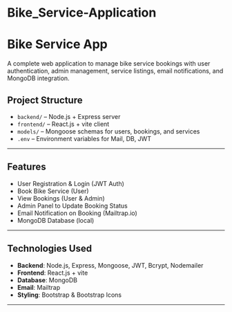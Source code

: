# Bike_Service-Application


#  Bike Service App

A complete web application to manage bike service bookings with user authentication, admin management, service listings, email notifications, and MongoDB integration.

##  Project Structure

- `backend/` – Node.js + Express server
- `frontend/` – React.js + vite client
- `models/` – Mongoose schemas for users, bookings, and services
- `.env` – Environment variables for Mail, DB, JWT

---

##  Features

- User Registration & Login (JWT Auth)
- Book Bike Service (User)
- View Bookings (User & Admin)
- Admin Panel to Update Booking Status
- Email Notification on Booking (Mailtrap.io)
- MongoDB Database (local)

---

##  Technologies Used

- **Backend**: Node.js, Express, Mongoose, JWT, Bcrypt, Nodemailer
- **Frontend**: React.js + vite
- **Database**: MongoDB
- **Email**: Mailtrap
- **Styling**: Bootstrap & Bootstrap Icons

---

